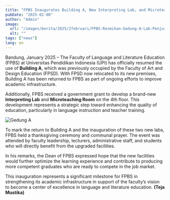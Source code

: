 ```yaml
---
title: "FPBS Inaugurates Building A, New Interpreting Lab, and Microteaching Room"
pubDate: "2025-02-08"
author: "Admin"
image:
  url: "/images/berita/2025/2februari/FPBS-Resmikan-Gedung-A-Lab-Penjurubahasaan-dan-Ruang-Microteaching-Baru-1.webp"
  alt: ""
tags: ["news"]
lang: en
---
```


Bandung, January 2025 – The Faculty of Language and Literature Education (FPBS) at Universitas Pendidikan Indonesia (UPI) has officially resumed the use of **Building A**, which was previously occupied by the Faculty of Art and Design Education (FPSD). With FPSD now relocated to its new premises, Building A has been returned to FPBS as part of ongoing efforts to improve academic infrastructure.

Additionally, FPBS received a government grant to develop a brand-new **Interpreting Lab** and **Microteaching Room** on the 4th floor. This development represents a strategic step toward enhancing the quality of education, particularly in language instruction and teacher training.

<img src="/images/berita/2025/2februari/FPBS-Resmikan-Gedung-A-Lab-Penjurubahasaan-dan-Ruang-Microteaching-Baru-3.webp" alt="Gedung A" class="w-full rounded-lg my-6" />

To mark the return to Building A and the inauguration of these two new labs, FPBS held a thanksgiving ceremony and communal prayer. The event was attended by faculty leadership, lecturers, administrative staff, and students who will directly benefit from the upgraded facilities.

In his remarks, the Dean of FPBS expressed hope that the new facilities would further optimize the learning experience and contribute to producing more competent graduates who are ready to compete in the job market.

This inauguration represents a significant milestone for FPBS in strengthening its academic infrastructure in support of the faculty’s vision to become a center of excellence in language and literature education. **(Teja Mustika)**
